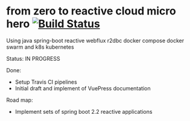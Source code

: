 # from zero to reactive cloud micro hero [![Build Status](https://travis-ci.org/daggerok/from-zero-to-reactive-cloud-micro-hero.svg?branch=master)](https://travis-ci.org/daggerok/from-zero-to-reactive-cloud-micro-hero)
Using java spring-boot reactive webflux r2dbc docker compose docker swarm and k8s kubernetes

Status: IN PROGRESS

Done:
* Setup Travis CI pipelines
* Initial draft and implement of VuePress documentation

Road map:
* Implement sets of spring boot 2.2 reactive applications
